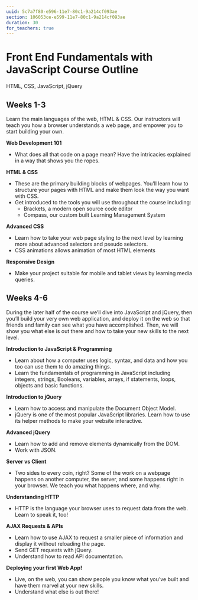 ```yaml
---
uuid: 5c7a7f80-e596-11e7-80c1-9a214cf093ae
section: 106053ce-e599-11e7-80c1-9a214cf093ae
duration: 30
for_teachers: true
---
```


# Front End Fundamentals with JavaScript Course Outline
HTML, CSS, JavaScript, jQuery

## Weeks 1-3

Learn the main languages of the web, HTML & CSS. Our instructors will teach you how a browser understands a web page, and empower you to start building your own.

**Web Development 101**
  - What does all that code on a page mean? Have the intricacies explained in a way that shows you the ropes.

**HTML & CSS**
  - These are the primary building blocks of webpages. You’ll learn how to  structure your pages with HTML and make them look the way you want with CSS.
  - Get introduced to the tools you will use throughout the course including:
    - Brackets, a modern open source code editor
    - Compass, our custom built Learning Management System

**Advanced CSS**
  - Learn how to take your web page styling to the next level by learning more about advanced selectors and pseudo selectors.
  - CSS animations allows animation of most HTML elements

**Responsive Design**
  - Make your project suitable for mobile and tablet views by learning media queries. 


## Weeks 4-6

During the later half of the course we’ll dive into JavaScript and jQuery, then you’ll build your very own web application, and deploy it on the web so that friends and family can see what you have accomplished. Then, we will show you what else is out there and how to take your new skills to the next level.

**Introduction to JavaScript & Programming**
  - Learn about how a computer uses logic, syntax, and data and how you too can use them to do amazing things.
  - Learn the fundamentals of programming in JavaScript including integers,  strings, Booleans, variables, arrays, if statements, loops, objects and basic functions.

**Introduction to jQuery**
  - Learn how to access and manipulate the Document Object Model.
  - jQuery is one of the most popular JavaScript libraries. Learn how to use its helper methods to make your website interactive.

**Advanced jQuery**
  - Learn how to add and remove elements dynamically from the DOM.
  - Work with JSON. 

**Server vs Client**
  - Two sides to every coin, right? Some of the work on a webpage happens on another computer, the server, and some happens right in your browser. We teach you what happens where, and why.

**Understanding HTTP**
  - HTTP is the language your browser uses to request data from the web. Learn to speak it, too!

**AJAX Requests & APIs**
  - Learn how to use AJAX to request a smaller piece of information and display it without reloading the page.
  - Send GET requests with jQuery.
  - Understand how to read API documentation. 

**Deploying your first Web App!**
  - Live, on the web, you can show people you know what you’ve built and have them marvel at your new skills.
  - Understand what else is out there!





